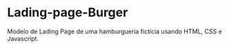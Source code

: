 # Lading-page-Burger
Modelo de Lading Page de uma hamburgueria fictícia usando HTML, CSS e Javascript.
